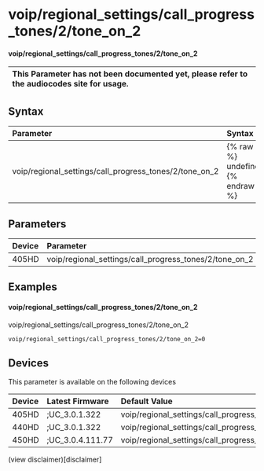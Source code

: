 ﻿---
description: voip/regional_settings/call_progress_tones/2/tone_on_2
search:
    keywords: ['voip','regional_settings','call_progress_tones','2','tone_on_2']
---

# voip/regional_settings/call_progress_tones/2/tone_on_2

#### voip/regional_settings/call_progress_tones/2/tone_on_2


| This Parameter has not been documented yet, please refer to the audiocodes site for usage.  |
| :--- |

## Syntax
| Parameter | Syntax |
| :--- | :--- |
|voip/regional_settings/call_progress_tones/2/tone_on_2 | {% raw %} undefined {% endraw %} |

## Parameters
|Device|Parameter|value|Description|
|:---|:---|:---|:---|
| 405HD | voip/regional_settings/call_progress_tones/2/tone_on_2 |  |  |

## Examples
#### voip/regional_settings/call_progress_tones/2/tone_on_2

voip/regional_settings/call_progress_tones/2/tone_on_2

```
voip/regional_settings/call_progress_tones/2/tone_on_2=0
```

## Devices
This parameter is available on the following devices

| Device | Latest Firmware | Default Value |
|:---|:---|:---|
| 405HD | ;UC_3.0.1.322 | voip/regional_settings/call_progress_tones/2/tone_on_2=0 
| 440HD | ;UC_3.0.1.322 | voip/regional_settings/call_progress_tones/2/tone_on_2=0 
| 450HD | ;UC_3.0.4.111.77 | voip/regional_settings/call_progress_tones/2/tone_on_2=0 

(view disclaimer)[disclaimer]
